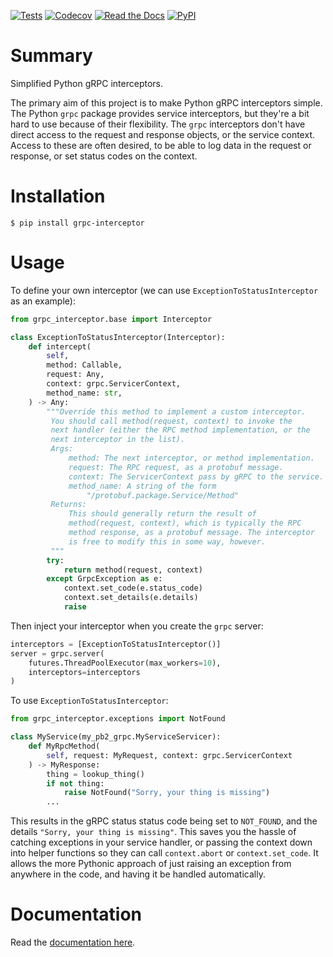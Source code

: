 [![Tests](https://github.com/d5h-foss/grpc-interceptor/workflows/Tests/badge.svg)](https://github.com/d5h-foss/grpc-interceptor/actions?workflow=Tests)
[![Codecov](https://codecov.io/gh/d5h-foss/grpc-interceptor/branch/master/graph/badge.svg)](https://codecov.io/gh/d5h-foss/grpc-interceptor)
[![Read the Docs](https://readthedocs.org/projects/grpc-interceptor/badge/)](https://grpc-interceptor.readthedocs.io/)
[![PyPI](https://img.shields.io/pypi/v/grpc-interceptor.svg)](https://pypi.org/project/grpc-interceptor/)

# Summary

Simplified Python gRPC interceptors.

The primary aim of this project is to make Python gRPC interceptors simple.
The Python `grpc` package provides service interceptors, but they're a bit hard to
use because of their flexibility. The `grpc` interceptors don't have direct access
to the request and response objects, or the service context. Access to these are often
desired, to be able to log data in the request or response, or set status codes on the
context.

# Installation

```console
$ pip install grpc-interceptor
```

# Usage

To define your own interceptor (we can use `ExceptionToStatusInterceptor` as an example):

```python
from grpc_interceptor.base import Interceptor

class ExceptionToStatusInterceptor(Interceptor):
    def intercept(
        self,
        method: Callable,
        request: Any,
        context: grpc.ServicerContext,
        method_name: str,
    ) -> Any:
        """Override this method to implement a custom interceptor.
         You should call method(request, context) to invoke the
         next handler (either the RPC method implementation, or the
         next interceptor in the list).
         Args:
             method: The next interceptor, or method implementation.
             request: The RPC request, as a protobuf message.
             context: The ServicerContext pass by gRPC to the service.
             method_name: A string of the form
                 "/protobuf.package.Service/Method"
         Returns:
             This should generally return the result of
             method(request, context), which is typically the RPC
             method response, as a protobuf message. The interceptor
             is free to modify this in some way, however.
         """
        try:
            return method(request, context)
        except GrpcException as e:
            context.set_code(e.status_code)
            context.set_details(e.details)
            raise
```

Then inject your interceptor when you create the `grpc` server:

```python
interceptors = [ExceptionToStatusInterceptor()]
server = grpc.server(
    futures.ThreadPoolExecutor(max_workers=10),
    interceptors=interceptors
)
```

To use `ExceptionToStatusInterceptor`:

```python
from grpc_interceptor.exceptions import NotFound

class MyService(my_pb2_grpc.MyServiceServicer):
    def MyRpcMethod(
        self, request: MyRequest, context: grpc.ServicerContext
    ) -> MyResponse:
        thing = lookup_thing()
        if not thing:
            raise NotFound("Sorry, your thing is missing")
        ...
```

This results in the gRPC status status code being set to `NOT_FOUND`,
and the details `"Sorry, your thing is missing"`. This saves you the hassle of
catching exceptions in your service handler, or passing the context down into
helper functions so they can call `context.abort` or `context.set_code`. It allows
the more Pythonic approach of just raising an exception from anywhere in the code,
and having it be handled automatically.

# Documentation

Read the [documentation here](https://grpc-interceptor.readthedocs.io/).

